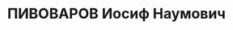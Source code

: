 ---
title: ПИВОВАРОВ Иосиф Наумович
description: 'Род. в 1905, г. Климовичи.

  Приговор: 24.11.1937 – ВМН'
---
